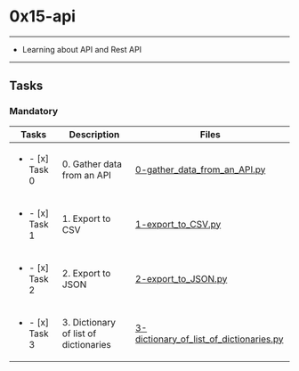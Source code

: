 # 0x15-api

---

* Learning about API and Rest API

---

## Tasks

### Mandatory

| Tasks | Description | Files |
| ----- | ----- | ----- |
| <ul><li> - [x] Task 0 </li></ul> | 0. Gather data from an API | [0-gather_data_from_an_API.py](0-gather_data_from_an_API.py) |
| <ul><li> - [x] Task 1 </li></ul> | 1. Export to CSV | [1-export_to_CSV.py](1-export_to_CSV.py) |
| <ul><li> - [x] Task 2 </li></ul> | 2. Export to JSON | [2-export_to_JSON.py](2-export_to_JSON.py) |
| <ul><li> - [x] Task 3 </li></ul> | 3. Dictionary of list of dictionaries | [3-dictionary_of_list_of_dictionaries.py](3-dictionary_of_list_of_dictionaries.py) |
